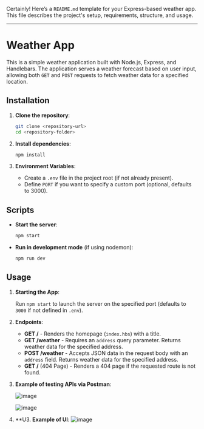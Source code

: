 Certainly! Here’s a `README.md` template for your Express-based weather app. This file describes the project's setup, requirements, structure, and usage.

---

# Weather App

This is a simple weather application built with Node.js, Express, and Handlebars. The application serves a weather forecast based on user input, allowing both `GET` and `POST` requests to fetch weather data for a specified location.


## Installation

1. **Clone the repository**:

   ```bash
   git clone <repository-url>
   cd <repository-folder>
   ```

2. **Install dependencies**:

   ```bash
   npm install
   ```

3. **Environment Variables**:

   - Create a `.env` file in the project root (if not already present).
   - Define `PORT` if you want to specify a custom port (optional, defaults to 3000).


## Scripts

- **Start the server**:

  ```bash
  npm start
  ```

- **Run in development mode** (if using nodemon):

  ```bash
  npm run dev
  ```

## Usage

1. **Starting the App**:

   Run `npm start` to launch the server on the specified port (defaults to `3000` if not defined in `.env`).

2. **Endpoints**:

   - **GET /** - Renders the homepage (`index.hbs`) with a title.
   - **GET /weather** - Requires an `address` query parameter. Returns weather data for the specified address.
   - **POST /weather** - Accepts JSON data in the request body with an `address` field. Returns weather data for the specified address.
   - **GET /** (404 Page) - Renders a 404 page if the requested route is not found.

3. **Example of testing APIs via Postman**:

   ![image](https://github.com/user-attachments/assets/4a25f4b7-fe7f-4921-987a-2ed616af1ca1)

   ![image](https://github.com/user-attachments/assets/d3595dc3-2eb6-4cc7-bfb6-2a4f4dfab79b)




   
5. **U3. **Example of UI**:
   ![image](https://github.com/user-attachments/assets/691a48e5-bbaf-4499-8d71-b1197590c313)



